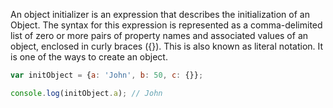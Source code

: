 
  An object initializer is an expression that describes the initialization of an Object. The syntax for this expression is represented as a comma-delimited list of zero or more pairs of property names and associated values of an object, enclosed in curly braces ({}). This is also known as literal notation. It is one of the ways to create an object.

  ```javascript
  var initObject = {a: 'John', b: 50, c: {}};

  console.log(initObject.a); // John
  ```
